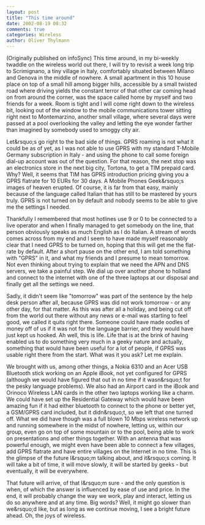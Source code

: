 ```yaml
---
layout: post
title: "This time around"
date: 2002-08-19 08:32
comments: true
categories: Wireless
author: Oliver Thylmann
---
```



(Originally published on infoSync) This time around, in my bi-weekly twaddle on the wireless world out there, I will try to revisit a week long trip to Scrimignano, a tiny village in Italy, comfortably situated between Milano and Genova in the middle of nowhere. A small apartment in this 10 house place on top of a small hill among bigger hills, accessible by a small twisted road where driving yields the constant terror of that other car coming head on from around the corner, was the space called home by myself and two friends for a week. Room is tight and I will come right down to the wireless bit, looking out of the window to the mobile communications tower sitting right next to Montemarzino, another small village, where several days were passed at a pool overlooking the valley and letting the eye wonder farther than imagined by somebody used to smoggy city air.





Let&amp;rsquo;s go right to the bad side of things. GPRS roaming is not what it could be as of yet, as I was not able to use GPRS with my standard T-Mobile Germany subscription in Italy - and using the phone to call some foreign dial-up account was out of the question. For that reason, the next stop was an electronics store in the next big city, Tortona, to get a TIM prepaid card. Why? Well, it seems that TIM has GPRS introduction pricing giving you a GPRS flatrate for 10 EURs for 30 days. A Mobile Phones Geek&amp;rsquo;s images of heaven erupted. Of course, it is far from that easy, mainly because of the language called Italian that has still to be mastered by yours truly. GPRS is not turned on by default and nobody seems to be able to give me the settings I needed.

Thankfully I remembered that most hotlines use 9 or 0 to be connected to a live operator and when I finally managed to get somebody on the line, that person obviously speaks as much English as I do Italian. A stream of words comes across from my end and I seem to have made myself reasonably clear that I need GPRS to be turned on, hoping that this will get me the flat-rate by default. After a short pause on the other end, I am told something with &quot;GPRS&quot; in it, and what my friends and I presume to mean tomorrow. Not even thinking about trying to explain that we need the APN and DNS servers, we take a painful step. We dial up over another phone to holland and connect to the internet with one of the three laptops at our disposal and finally get all the settings we need.

Sadly, it didn't seem like &quot;tomorrow&quot; was part of the sentence by the help desk person after all, because GPRS was did not work tomorrow - or any other day, for that matter. As this was after all a holiday, and being cut off from the world out there without any news or e-mail was starting to feel good, we called it quits right there. Someone could have made oodles of money off of us if it was not for the language barrier, and they would have just kept us hooked. Ah well, this is life. Life that is at the brink of having enabled us to do something very much in a geeky nature and actually, something that would have been useful for a lot of people, if GPRS was usable right there from the start. What was it you ask? Let me explain.

We brought with us, among other things, a Nokia 6310 and an Acer USB Bluetooth stick working on an Apple iBook, not yet configured for GPRS (although we would have figured that out in no time if it wasn&amp;rsquo;t for the pesky language problems). We also had an Airport card in the iBook and Orinoco Wireless LAN cards in the other two laptops working like a charm. We could have set up the Residential Gateway which would have been amazing fun if it had either bluetooth to connect to the phone or better yet, a GSM/GPRS card included, but it didn&amp;rsquo;t, so we left that one turned off. What we did have though was a full blown 10 Mbps wireless network up and running somewhere in the midst of nowhere, letting us, within our group, even go on top of some mountain or to the pool, being able to work on presentations and other things together. With an antenna that was powerful enough, we might even have been able to connect a few villages, add GPRS flatrate and have entire villages on the Internet in no time. This is the glimpse of the future I&amp;rsquo;m talking about, and it&amp;rsquo;s coming. It will take a bit of time, it will move slowly, it will be started by geeks - but eventually, it will be everywhere.

That future will arrive, of that I&amp;rsquo;m sure - and the only question is when, of which the answer is influenced by ease of use and price. In the end, it will probably change the way we work, play and interact, letting us do so anywhere and at any time. Big words? Well, it might go slower than we&amp;rsquo;d like, but as long as we continue moving, I see a bright future ahead. Oh, the joys of wireless.


